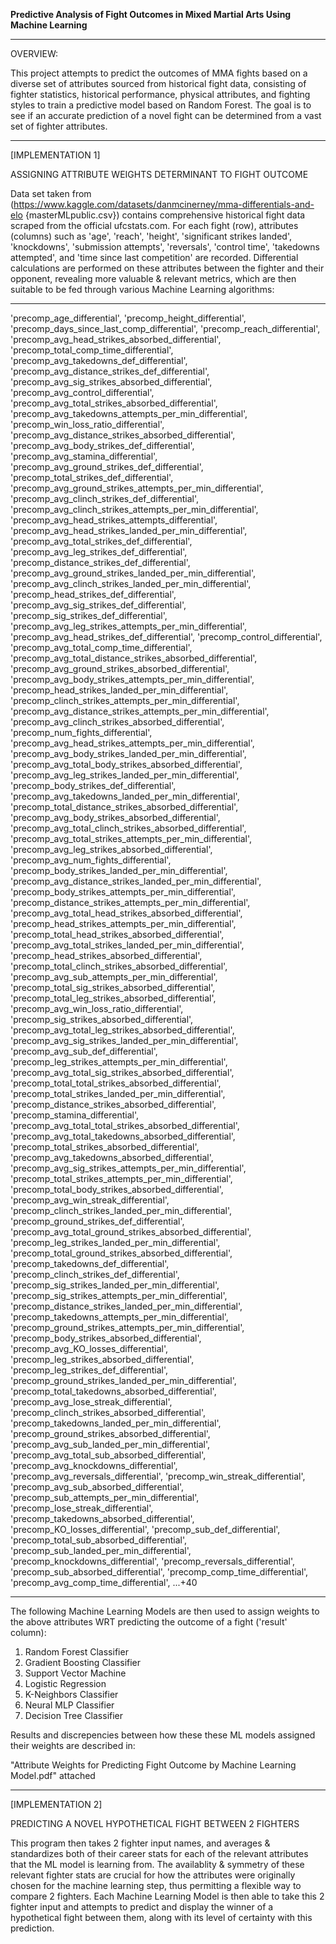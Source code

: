 **Predictive Analysis of Fight Outcomes in Mixed Martial Arts Using Machine Learning**
________________________________________________________________________________________________________________

OVERVIEW:

This project attempts to predict the outcomes of MMA fights based on a diverse set of attributes sourced from historical fight data, consisting of fighter statistics, historical performance, physical attributes, and fighting styles to train a predictive model based on Random Forest. The goal is to see if an accurate prediction of a novel fight can be determined from a vast set of fighter attributes. 

________________________________________________________________________________________________________________

[IMPLEMENTATION 1]

ASSIGNING ATTRIBUTE WEIGHTS DETERMINANT TO FIGHT OUTCOME

Data set taken from (https://www.kaggle.com/datasets/danmcinerney/mma-differentials-and-elo {masterMLpublic.csv}) contains comprehensive historical fight data scraped from the official ufcstats.com. For each fight (row), attributes (columns) such as 'age', 'reach', 'height', 'significant strikes landed', 'knockdowns', 'submission attempts', 'reversals', 'control time', 'takedowns attempted', and 'time since last competition' are recorded. Differential calculations are performed on these attributes between the fighter and their opponent, revealing more valuable & relevant metrics, which are then suitable to be fed through various Machine Learning algorithms:

________________________________________________________________________________________________________________

'precomp_age_differential',
'precomp_height_differential',
'precomp_days_since_last_comp_differential',
'precomp_reach_differential',
'precomp_avg_head_strikes_absorbed_differential',
'precomp_total_comp_time_differential',
'precomp_avg_takedowns_def_differential',
'precomp_avg_distance_strikes_def_differential',
'precomp_avg_sig_strikes_absorbed_differential',
'precomp_avg_control_differential',
'precomp_avg_total_strikes_absorbed_differential',
'precomp_avg_takedowns_attempts_per_min_differential',
'precomp_win_loss_ratio_differential',
'precomp_avg_distance_strikes_absorbed_differential',
'precomp_avg_body_strikes_def_differential',
'precomp_avg_stamina_differential',
'precomp_avg_ground_strikes_def_differential',
'precomp_total_strikes_def_differential',
'precomp_avg_ground_strikes_attempts_per_min_differential',
'precomp_avg_clinch_strikes_def_differential',
'precomp_avg_clinch_strikes_attempts_per_min_differential',
'precomp_avg_head_strikes_attempts_differential',
'precomp_avg_head_strikes_landed_per_min_differential',
'precomp_avg_total_strikes_def_differential',
'precomp_avg_leg_strikes_def_differential',
'precomp_distance_strikes_def_differential',
'precomp_avg_ground_strikes_landed_per_min_differential',
'precomp_avg_clinch_strikes_landed_per_min_differential',
'precomp_head_strikes_def_differential',
'precomp_avg_sig_strikes_def_differential',
'precomp_sig_strikes_def_differential',
'precomp_avg_leg_strikes_attempts_per_min_differential',
'precomp_avg_head_strikes_def_differential',
'precomp_control_differential',
'precomp_avg_total_comp_time_differential',
'precomp_avg_total_distance_strikes_absorbed_differential',
'precomp_avg_ground_strikes_absorbed_differential',
'precomp_avg_body_strikes_attempts_per_min_differential',
'precomp_head_strikes_landed_per_min_differential',
'precomp_clinch_strikes_attempts_per_min_differential',
'precomp_avg_distance_strikes_attempts_per_min_differential',
'precomp_avg_clinch_strikes_absorbed_differential',
'precomp_num_fights_differential',
'precomp_avg_head_strikes_attempts_per_min_differential',
'precomp_avg_body_strikes_landed_per_min_differential',
'precomp_avg_total_body_strikes_absorbed_differential',
'precomp_avg_leg_strikes_landed_per_min_differential',
'precomp_body_strikes_def_differential',
'precomp_avg_takedowns_landed_per_min_differential',
'precomp_total_distance_strikes_absorbed_differential',
'precomp_avg_body_strikes_absorbed_differential',
'precomp_avg_total_clinch_strikes_absorbed_differential',
'precomp_avg_total_strikes_attempts_per_min_differential',
'precomp_avg_leg_strikes_absorbed_differential',
'precomp_avg_num_fights_differential',
'precomp_body_strikes_landed_per_min_differential',
'precomp_avg_distance_strikes_landed_per_min_differential',
'precomp_body_strikes_attempts_per_min_differential',
'precomp_distance_strikes_attempts_per_min_differential',
'precomp_avg_total_head_strikes_absorbed_differential',
'precomp_head_strikes_attempts_per_min_differential',
'precomp_total_head_strikes_absorbed_differential',
'precomp_avg_total_strikes_landed_per_min_differential',
'precomp_head_strikes_absorbed_differential',
'precomp_total_clinch_strikes_absorbed_differential',
'precomp_avg_sub_attempts_per_min_differential',
'precomp_total_sig_strikes_absorbed_differential',
'precomp_total_leg_strikes_absorbed_differential',
'precomp_avg_win_loss_ratio_differential',
'precomp_sig_strikes_absorbed_differential',
'precomp_avg_total_leg_strikes_absorbed_differential',
'precomp_avg_sig_strikes_landed_per_min_differential',
'precomp_avg_sub_def_differential',
'precomp_leg_strikes_attempts_per_min_differential',
'precomp_avg_total_sig_strikes_absorbed_differential',
'precomp_total_total_strikes_absorbed_differential',
'precomp_total_strikes_landed_per_min_differential',
'precomp_distance_strikes_absorbed_differential',
'precomp_stamina_differential',
'precomp_avg_total_total_strikes_absorbed_differential',
'precomp_avg_total_takedowns_absorbed_differential',
'precomp_total_strikes_absorbed_differential',
'precomp_avg_takedowns_absorbed_differential',
'precomp_avg_sig_strikes_attempts_per_min_differential',
'precomp_total_strikes_attempts_per_min_differential',
'precomp_total_body_strikes_absorbed_differential',
'precomp_avg_win_streak_differential',
'precomp_clinch_strikes_landed_per_min_differential',
'precomp_ground_strikes_def_differential',
'precomp_avg_total_ground_strikes_absorbed_differential',
'precomp_leg_strikes_landed_per_min_differential',
'precomp_total_ground_strikes_absorbed_differential',
'precomp_takedowns_def_differential',
'precomp_clinch_strikes_def_differential',
'precomp_sig_strikes_landed_per_min_differential',
'precomp_sig_strikes_attempts_per_min_differential',
'precomp_distance_strikes_landed_per_min_differential',
'precomp_takedowns_attempts_per_min_differential',
'precomp_ground_strikes_attempts_per_min_differential',
'precomp_body_strikes_absorbed_differential',
'precomp_avg_KO_losses_differential',
'precomp_leg_strikes_absorbed_differential',
'precomp_leg_strikes_def_differential',
'precomp_ground_strikes_landed_per_min_differential',
'precomp_total_takedowns_absorbed_differential',
'precomp_avg_lose_streak_differential',
'precomp_clinch_strikes_absorbed_differential',
'precomp_takedowns_landed_per_min_differential',
'precomp_ground_strikes_absorbed_differential',
'precomp_avg_sub_landed_per_min_differential',
'precomp_avg_total_sub_absorbed_differential',
'precomp_avg_knockdowns_differential',
'precomp_avg_reversals_differential',
'precomp_win_streak_differential',
'precomp_avg_sub_absorbed_differential',
'precomp_sub_attempts_per_min_differential',
'precomp_lose_streak_differential',
'precomp_takedowns_absorbed_differential',
'precomp_KO_losses_differential',
'precomp_sub_def_differential',
'precomp_total_sub_absorbed_differential',
'precomp_sub_landed_per_min_differential',
'precomp_knockdowns_differential',
'precomp_reversals_differential',
'precomp_sub_absorbed_differential',
'precomp_comp_time_differential',
'precomp_avg_comp_time_differential',
...+40

________________________________________________________________________________________________________________

The following Machine Learning Models are then used to assign weights to the above attributes WRT predicting the outcome of a fight ('result' column):

1) Random Forest Classifier
2) Gradient Boosting Classifier
3) Support Vector Machine
4) Logistic Regression
5) K-Neighbors Classifier
6) Neural MLP Classifier
7) Decision Tree Classifier

Results and discrepencies between how these these ML models assigned their weights are described in: 

"Attribute Weights for Predicting Fight Outcome by Machine Learning Model.pdf" attached

________________________________________________________________________________________________________________

[IMPLEMENTATION 2]

PREDICTING A NOVEL HYPOTHETICAL FIGHT BETWEEN 2 FIGHTERS

This program then takes 2 fighter input names, and averages & standardizes both of their career stats for each of the relevant attributes that the ML model is learning from. The availablity & symmetry of these relevant fighter stats are crucial for how the attributes were originally chosen for the machine learning step, thus permitting a flexible way to compare 2 fighters. 
Each Machine Learning Model is then able to take this 2 fighter input and attempts to predict and display the winner of a hypothetical fight between them, along with its level of certainty with this prediction.  



